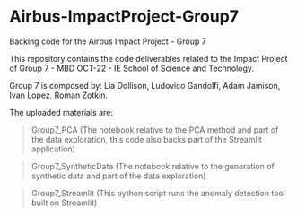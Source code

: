 # Airbus-ImpactProject-Group7
Backing code for the Airbus Impact Project - Group 7

This repository contains the code deliverables related to the Impact Project of Group 7 - MBD OCT-22 - IE School of Science and Technology.

Group 7 is composed by: Lia Dollison, Ludovico Gandolfi, Adam Jamison, Ivan Lopez, Roman Zotkin.

The uploaded materials are:
>Group7_PCA (The notebook relative to the PCA method and part of the data exploration, this code also backs part of the Streamlit application)

>Group7_SyntheticData (The notebook relative to the generation of synthetic data and part of the data exploration)

>Group7_Streamlit (This python script runs the anomaly detection tool built on Streamlit)
